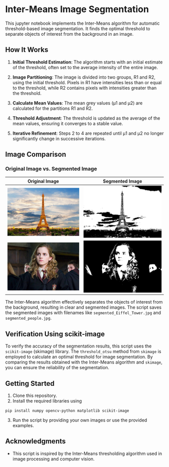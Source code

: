 # Inter-Means Image Segmentation

This jupyter notebook implements the Inter-Means algorithm for automatic threshold-based image segmentation. It finds the optimal threshold to separate objects of interest from the background in an image.

## How It Works

1. **Initial Threshold Estimation**: The algorithm starts with an initial estimate of the threshold, often set to the average intensity of the entire image.

2. **Image Partitioning**: The image is divided into two groups, R1 and R2, using the initial threshold. Pixels in R1 have intensities less than or equal to the threshold, while R2 contains pixels with intensities greater than the threshold.

3. **Calculate Mean Values**: The mean grey values (μ1 and μ2) are calculated for the partitions R1 and R2.

4. **Threshold Adjustment**: The threshold is updated as the average of the mean values, ensuring it converges to a stable value.

5. **Iterative Refinement**: Steps 2 to 4 are repeated until μ1 and μ2 no longer significantly change in successive iterations.

## Image Comparison

### Original Image vs. Segmented Image

| Original Image | Segmented Image |
|----------------|-----------------|
| ![Original Image 1](Eiffel_Tower.jpg) | ![Segmented Image 1](segmented_Eiffel_Tower.jpg) |
| ![Original Image 2](people.jpg) | ![Segmented Image 2](segmented_people.jpg) |

The Inter-Means algorithm effectively separates the objects of interest from the background, resulting in clear and segmented images. The script saves the segmented images with filenames like `segmented_Eiffel_Tower.jpg` and `segmented_people.jpg`.

## Verification Using scikit-image

To verify the accuracy of the segmentation results, this script uses the `scikit-image` (skimage) library. The `threshold_otsu` method from `skimage` is employed to calculate an optimal threshold for image segmentation. By comparing the results obtained with the Inter-Means algorithm and `skimage`, you can ensure the reliability of the segmentation.

## Getting Started

1. Clone this repository.
2. Install the required libraries using 
```
pip install numpy opencv-python matplotlib scikit-image
```
3. Run the script by providing your own images or use the provided examples.

## Acknowledgments

- This script is inspired by the Inter-Means thresholding algorithm used in image processing and computer vision.

